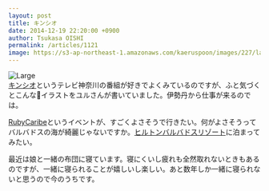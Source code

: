 ```yaml
---
layout: post
title: キンシオ
date: 2014-12-19 22:20:00 +0900
author: Tsukasa OISHI
permalink: /articles/1121
image: https://s3-ap-northeast-1.amazonaws.com/kaeruspoon/images/227/large.jpg?1418995227
---
```



![Large](https://s3-ap-northeast-1.amazonaws.com/kaeruspoon/images/227/large.jpg?1418995227)  
[キンシオ](http://www.tvk-yokohama.com/kin/)というテレビ神奈川の番組が好きでよくみているのですが、ふと気づくとこんなイラストをユルさんが書いていました。伊勢丹から仕事が来るのでは。  

[RubyCaribe](http://www.rubycaribe.com/)というイベントが、すごくよさそうで行きたい。何がよさそうってバルバドスの海が綺麗じゃないですか。[ヒルトンバルバドスリゾート](http://www.hiltonbarbadosresort.com/)に泊まってみたい。  

最近は娘と一緒の布団に寝ています。寝にくいし疲れも全然取れないときもあるのですが、一緒に寝られることが嬉しいし楽しい。あと数年しか一緒に寝られないと思うので今のうちです。  
